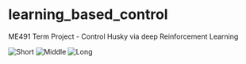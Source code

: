 # learning_based_control
ME491 Term Project - Control Husky via deep Reinforcement Learning

![Short](https://user-images.githubusercontent.com/45442859/145036329-4c304298-eef6-4512-862f-e8c4a4cf16a2.gif)
![Middle](https://user-images.githubusercontent.com/45442859/145036426-925de79f-f9bd-483e-9aca-01b6cbbfad76.gif)
![Long](https://user-images.githubusercontent.com/45442859/145036659-1cf720d3-c27e-4d6c-b375-5a5674aa26d4.gif)

